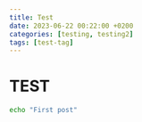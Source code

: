 ```yaml
---
title: Test
date: 2023-06-22 00:22:00 +0200
categories: [testing, testing2]
tags: [test-tag]
---
```


# TEST

```bash
echo "First post"
```